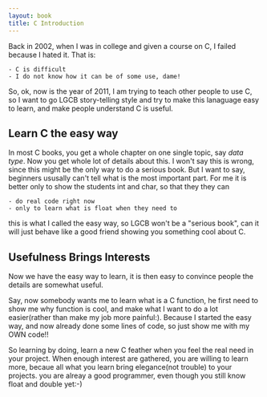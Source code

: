 ```yaml
---
layout: book
title: C Introduction
---
```


Back in 2002, when I was in college and given a course on C, I failed because
I hated it. That is:

    - C is difficult
    - I do not know how it can be of some use, dame!

So, ok, now is the year of 2011, I am trying to teach other people to use C,
so I want to go LGCB story-telling style and try to make this lanaguage easy
to learn, and make people understand C is useful.

## Learn C the easy way

In most C books, you get a whole chapter on one single topic, say _data type_.
Now you get whole lot of details about this. I won't say this is wrong, since
this might be the only way to do a serious book. But I want to say, beginners
ususally can't tell what is the most important part.  For me it is better only
to show the students int and char, so that they they can 

    - do real code right now
    - only to learn what is float when they need to

this is what I called the easy way, so LGCB won't be a "serious book", can it
will just behave like a good friend showing you something cool about C.

## Usefulness Brings Interests

Now we have the easy way to learn, it is then easy to convince people  the
details are somewhat useful.

Say, now somebody wants me to learn what is a C function, he first need to
show me why function is cool, and make what I want to do a lot easier(rather
than make my job more painful:). Because I started the easy way, and now
already done some lines of code, so just show me with my OWN code!! 

So learning by doing, learn a new C feather when you feel the real need in
your project. When enough interest are gathered, you are willing to learn
more, becaue all what you learn bring elegance(not trouble) to your projects.
you are alreay a good programmer, even though you still know float and double
yet:-) 
